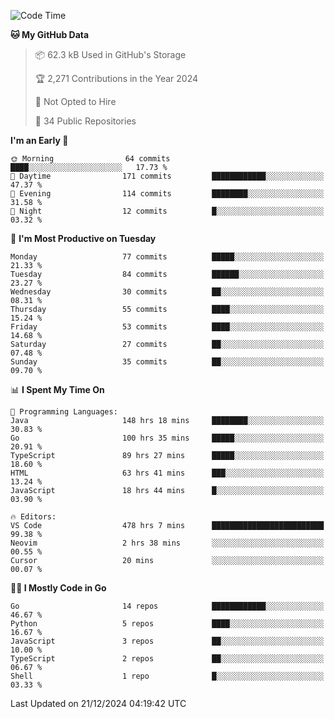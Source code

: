 <!--START_SECTION:thansetan-waka-->
![Code Time](http://img.shields.io/badge/Code%20Time-481%20hrs%2048%20mins-blue)

**🐱 My GitHub Data** 

> 📦 62.3 kB Used in GitHub's Storage 
 > 
> 🏆 2,271 Contributions in the Year 2024
 > 
> 🚫 Not Opted to Hire
 > 
> 📜 34 Public Repositories 
 > 

**I'm an Early 🐤** 

```text
🌞 Morning                64 commits          ████░░░░░░░░░░░░░░░░░░░░░   17.73 % 
🌆 Daytime                171 commits         ████████████░░░░░░░░░░░░░   47.37 % 
🌃 Evening                114 commits         ████████░░░░░░░░░░░░░░░░░   31.58 % 
🌙 Night                  12 commits          █░░░░░░░░░░░░░░░░░░░░░░░░   03.32 % 
```

📅 **I'm Most Productive on Tuesday** 

```text
Monday                   77 commits          █████░░░░░░░░░░░░░░░░░░░░   21.33 % 
Tuesday                  84 commits          ██████░░░░░░░░░░░░░░░░░░░   23.27 % 
Wednesday                30 commits          ██░░░░░░░░░░░░░░░░░░░░░░░   08.31 % 
Thursday                 55 commits          ████░░░░░░░░░░░░░░░░░░░░░   15.24 % 
Friday                   53 commits          ████░░░░░░░░░░░░░░░░░░░░░   14.68 % 
Saturday                 27 commits          ██░░░░░░░░░░░░░░░░░░░░░░░   07.48 % 
Sunday                   35 commits          ██░░░░░░░░░░░░░░░░░░░░░░░   09.70 % 
```

📊 **I Spent My Time On** 

```text
💬 Programming Languages: 
Java                     148 hrs 18 mins     ████████░░░░░░░░░░░░░░░░░   30.83 % 
Go                       100 hrs 35 mins     █████░░░░░░░░░░░░░░░░░░░░   20.91 % 
TypeScript               89 hrs 27 mins      █████░░░░░░░░░░░░░░░░░░░░   18.60 % 
HTML                     63 hrs 41 mins      ███░░░░░░░░░░░░░░░░░░░░░░   13.24 % 
JavaScript               18 hrs 44 mins      █░░░░░░░░░░░░░░░░░░░░░░░░   03.90 % 

🔥 Editors: 
VS Code                  478 hrs 7 mins      █████████████████████████   99.38 % 
Neovim                   2 hrs 38 mins       ░░░░░░░░░░░░░░░░░░░░░░░░░   00.55 % 
Cursor                   20 mins             ░░░░░░░░░░░░░░░░░░░░░░░░░   00.07 % 
```

**🧑‍💻 I Mostly Code in Go** 

```text
Go                       14 repos            ████████████░░░░░░░░░░░░░   46.67 % 
Python                   5 repos             ████░░░░░░░░░░░░░░░░░░░░░   16.67 % 
JavaScript               3 repos             ██░░░░░░░░░░░░░░░░░░░░░░░   10.00 % 
TypeScript               2 repos             ██░░░░░░░░░░░░░░░░░░░░░░░   06.67 % 
Shell                    1 repo              █░░░░░░░░░░░░░░░░░░░░░░░░   03.33 % 
```

Last Updated on 21/12/2024 04:19:42 UTC
<!--END_SECTION:thansetan-waka-->